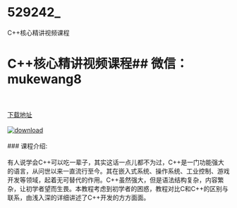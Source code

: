 # 529242_
C++核心精讲视频课程
# C++核心精讲视频课程## 微信：mukewang8
<br/></br>[下载地址](http://www.36tz.cn/article/529242 "下载地址")
<br/></br>[![download](http://36tz.cn/muke_img/2019_12_356-29-300x223.jpg "下载地址")](http://www.36tz.cn/article/529242 "下载地址")
<br/></br>### 课程介绍:<br/></br>有人说学会C++可以吃一辈子，其实这话一点儿都不为过，C++是一门功能强大的语言，从问世以来一直流行至今。其在嵌入式系统、操作系统、工业控制、游戏开发等领域，起着无可替代的作用。C++虽然强大，但是语法结构复杂，内容繁杂，让初学者望而生畏。本教程考虑到初学者的困惑，教程对比C和C++的区别与联系，由浅入深的详细讲述了C++开发的方方面面。


 
